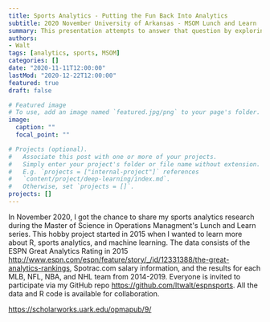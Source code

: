 ```yaml
---
title: Sports Analytics - Putting the Fun Back Into Analytics
subtitle: 2020 November University of Arkansas - MSOM Lunch and Learn 
summary: This presentation attempts to answer that question by exploring all the areas of the application of analytics in sports. The final point the brief makes is that by using sports data to teach k-means clustering, students are more interested in learning advanced analytical concepts.
authors:
- Walt
tags: [analytics, sports, MSOM]
categories: []
date: "2020-11-11T12:00:00"
lastMod: "2020-12-22T12:00:00"
featured: true
draft: false

# Featured image
# To use, add an image named `featured.jpg/png` to your page's folder. 
image:
  caption: ""
  focal_point: ""

# Projects (optional).
#   Associate this post with one or more of your projects.
#   Simply enter your project's folder or file name without extension.
#   E.g. `projects = ["internal-project"]` references 
#   `content/project/deep-learning/index.md`.
#   Otherwise, set `projects = []`.
projects: []
---
```


In November 2020, I got the chance to share my sports analytics research during the Master of Science in Operations Managment's Lunch and Learn series. This hobby project started in 2015 when I wanted to learn more about R, sports analytics, and machine learning. The data consists of the ESPN Great Analytics Rating in 2015 http://www.espn.com/espn/feature/story/_/id/12331388/the-great-analytics-rankings, Spotrac.com salary information, and the results for each MLB, NFL, NBA, and NHL team from 2014-2019. Everyone is invited to participate via my GitHub repo https://github.com/ltwalt/espnsports. All the data and R code is available for collaboration.

https://scholarworks.uark.edu/opmapub/9/